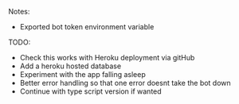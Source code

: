 Notes:
- Exported bot token environment variable

TODO:
- Check this works with Heroku deployment via gitHub
- Add a heroku hosted database
- Experiment with the app falling asleep
- Better error handling so that one error doesnt take the bot down
- Continue with type script version if wanted
